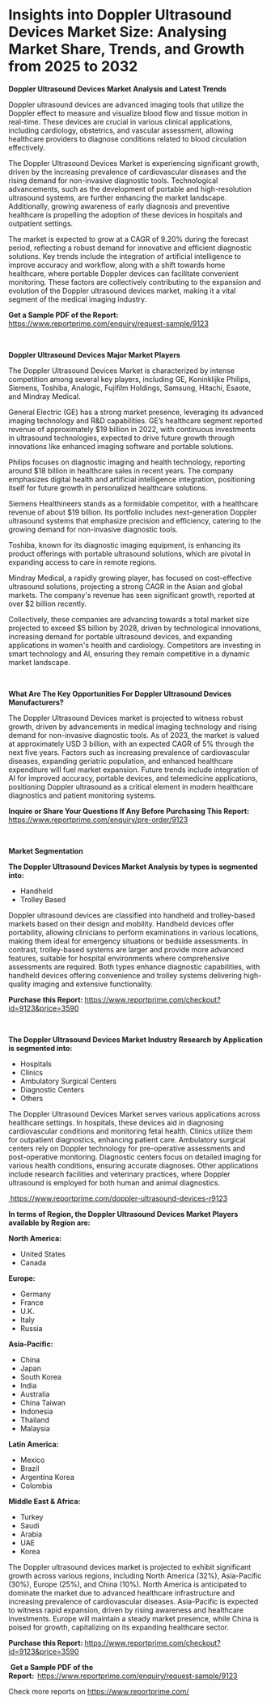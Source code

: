 <p><h1>Insights into Doppler Ultrasound Devices Market Size: Analysing Market Share, Trends, and Growth from 2025 to 2032</h1></p><p><strong>Doppler Ultrasound Devices Market Analysis and Latest Trends</strong></p>
<p><p>Doppler ultrasound devices are advanced imaging tools that utilize the Doppler effect to measure and visualize blood flow and tissue motion in real-time. These devices are crucial in various clinical applications, including cardiology, obstetrics, and vascular assessment, allowing healthcare providers to diagnose conditions related to blood circulation effectively.</p><p>The Doppler Ultrasound Devices Market is experiencing significant growth, driven by the increasing prevalence of cardiovascular diseases and the rising demand for non-invasive diagnostic tools. Technological advancements, such as the development of portable and high-resolution ultrasound systems, are further enhancing the market landscape. Additionally, growing awareness of early diagnosis and preventive healthcare is propelling the adoption of these devices in hospitals and outpatient settings.</p><p>The market is expected to grow at a CAGR of 9.20% during the forecast period, reflecting a robust demand for innovative and efficient diagnostic solutions. Key trends include the integration of artificial intelligence to improve accuracy and workflow, along with a shift towards home healthcare, where portable Doppler devices can facilitate convenient monitoring. These factors are collectively contributing to the expansion and evolution of the Doppler ultrasound devices market, making it a vital segment of the medical imaging industry.</p></p>
<p><strong>Get a Sample PDF of the Report:&nbsp;</strong> <a href="https://www.reportprime.com/enquiry/request-sample/9123?utm_campaign=2530&utm_medium=2&utm_source=Github&utm_content=ia&utm_term=20032025&utm_id=doppler-ultrasound-devices">https://www.reportprime.com/enquiry/request-sample/9123</a></p>
<p>&nbsp;</p>
<p><strong>Doppler Ultrasound Devices Major Market Players</strong></p>
<p><p>The Doppler Ultrasound Devices Market is characterized by intense competition among several key players, including GE, Koninklijke Philips, Siemens, Toshiba, Analogic, Fujifilm Holdings, Samsung, Hitachi, Esaote, and Mindray Medical. </p><p>General Electric (GE) has a strong market presence, leveraging its advanced imaging technology and R&D capabilities. GE’s healthcare segment reported revenue of approximately $19 billion in 2022, with continuous investments in ultrasound technologies, expected to drive future growth through innovations like enhanced imaging software and portable solutions.</p><p>Philips focuses on diagnostic imaging and health technology, reporting around $18 billion in healthcare sales in recent years. The company emphasizes digital health and artificial intelligence integration, positioning itself for future growth in personalized healthcare solutions.</p><p>Siemens Healthineers stands as a formidable competitor, with a healthcare revenue of about $19 billion. Its portfolio includes next-generation Doppler ultrasound systems that emphasize precision and efficiency, catering to the growing demand for non-invasive diagnostic tools.</p><p>Toshiba, known for its diagnostic imaging equipment, is enhancing its product offerings with portable ultrasound solutions, which are pivotal in expanding access to care in remote regions.</p><p>Mindray Medical, a rapidly growing player, has focused on cost-effective ultrasound solutions, projecting a strong CAGR in the Asian and global markets. The company's revenue has seen significant growth, reported at over $2 billion recently.</p><p>Collectively, these companies are advancing towards a total market size projected to exceed $5 billion by 2028, driven by technological innovations, increasing demand for portable ultrasound devices, and expanding applications in women's health and cardiology. Competitors are investing in smart technology and AI, ensuring they remain competitive in a dynamic market landscape.</p></p>
<p>&nbsp;</p>
<p><strong>What Are The Key Opportunities For Doppler Ultrasound Devices Manufacturers?</strong></p>
<p><p>The Doppler Ultrasound Devices market is projected to witness robust growth, driven by advancements in medical imaging technology and rising demand for non-invasive diagnostic tools. As of 2023, the market is valued at approximately USD 3 billion, with an expected CAGR of 5% through the next five years. Factors such as increasing prevalence of cardiovascular diseases, expanding geriatric population, and enhanced healthcare expenditure will fuel market expansion. Future trends include integration of AI for improved accuracy, portable devices, and telemedicine applications, positioning Doppler ultrasound as a critical element in modern healthcare diagnostics and patient monitoring systems.</p></p>
<p><strong>Inquire or Share Your Questions If Any Before Purchasing This Report:</strong> <a href="https://www.reportprime.com/enquiry/pre-order/9123?utm_campaign=2530&utm_medium=2&utm_source=Github&utm_content=ia&utm_term=20032025&utm_id=doppler-ultrasound-devices">https://www.reportprime.com/enquiry/pre-order/9123</a></p>
<p>&nbsp;</p>
<p><strong>Market Segmentation</strong></p>
<p><strong>The Doppler Ultrasound Devices Market Analysis by types is segmented into:</strong></p>
<p><ul><li>Handheld</li><li>Trolley Based</li></ul></p>
<p><p>Doppler ultrasound devices are classified into handheld and trolley-based markets based on their design and mobility. Handheld devices offer portability, allowing clinicians to perform examinations in various locations, making them ideal for emergency situations or bedside assessments. In contrast, trolley-based systems are larger and provide more advanced features, suitable for hospital environments where comprehensive assessments are required. Both types enhance diagnostic capabilities, with handheld devices offering convenience and trolley systems delivering high-quality imaging and extensive functionality.</p></p>
<p><strong>Purchase this Report:&nbsp;</strong><a href="https://www.reportprime.com/checkout?id=9123&price=3590&utm_campaign=2530&utm_medium=2&utm_source=Github&utm_content=ia&utm_term=20032025&utm_id=doppler-ultrasound-devices">https://www.reportprime.com/checkout?id=9123&price=3590</a></p>
<p>&nbsp;</p>
<p><strong>The Doppler Ultrasound Devices Market Industry Research by Application is segmented into:</strong></p>
<p><ul><li>Hospitals</li><li>Clinics</li><li>Ambulatory Surgical Centers</li><li>Diagnostic Centers</li><li>Others</li></ul></p>
<p><p>The Doppler Ultrasound Devices Market serves various applications across healthcare settings. In hospitals, these devices aid in diagnosing cardiovascular conditions and monitoring fetal health. Clinics utilize them for outpatient diagnostics, enhancing patient care. Ambulatory surgical centers rely on Doppler technology for pre-operative assessments and post-operative monitoring. Diagnostic centers focus on detailed imaging for various health conditions, ensuring accurate diagnoses. Other applications include research facilities and veterinary practices, where Doppler ultrasound is employed for both human and animal diagnostics.</p></p>
<p><a href="https://www.reportprime.com/doppler-ultrasound-devices-r9123?utm_campaign=2530&utm_medium=2&utm_source=Github&utm_content=ia&utm_term=20032025&utm_id=doppler-ultrasound-devices">&nbsp;https://www.reportprime.com/doppler-ultrasound-devices-r9123</a></p>
<p><strong>In terms of Region, the Doppler Ultrasound Devices Market Players available by Region are:</strong></p>
<p>
    <p> <strong> North America: </strong>
        <ul>
            <li>United States</li>
            <li>Canada</li>
        </ul>
        </p> 
    <p> <strong> Europe: </strong>
        <ul>
            <li>Germany</li>
            <li>France</li>
            <li>U.K.</li>
            <li>Italy</li>
            <li>Russia</li>
        </ul>
        </p> 
    <p> <strong> Asia-Pacific: </strong>
        <ul>
            <li>China</li>
            <li>Japan</li>
            <li>South Korea</li>
            <li>India</li>
            <li>Australia</li>
            <li>China Taiwan</li>
            <li>Indonesia</li>
            <li>Thailand</li>
            <li>Malaysia</li>
        </ul>
        </p> 
    <p> <strong> Latin America: </strong>
        <ul>
            <li>Mexico</li>
            <li>Brazil</li>
            <li>Argentina Korea</li>
            <li>Colombia</li>
        </ul>
        </p> 
    <p> <strong> Middle East & Africa: </strong>
        <ul>
            <li>Turkey</li>
            <li>Saudi</li>
            <li>Arabia</li>
            <li>UAE</li>
            <li>Korea</li>
        </ul>
    </p>
    </p>
<p><p>The Doppler ultrasound devices market is projected to exhibit significant growth across various regions, including North America (32%), Asia-Pacific (30%), Europe (25%), and China (10%). North America is anticipated to dominate the market due to advanced healthcare infrastructure and increasing prevalence of cardiovascular diseases. Asia-Pacific is expected to witness rapid expansion, driven by rising awareness and healthcare investments. Europe will maintain a steady market presence, while China is poised for growth, capitalizing on its expanding healthcare sector.</p></p>
<p><strong>Purchase this Report: </strong><a href="https://www.reportprime.com/checkout?id=9123&price=3590&utm_campaign=2530&utm_medium=2&utm_source=Github&utm_content=ia&utm_term=20032025&utm_id=doppler-ultrasound-devices">https://www.reportprime.com/checkout?id=9123&price=3590</a></p>
<p>&nbsp;<strong>Get a Sample PDF of the Report:&nbsp;&nbsp;</strong><a href="https://www.reportprime.com/enquiry/request-sample/9123?utm_campaign=2530&utm_medium=2&utm_source=Github&utm_content=ia&utm_term=20032025&utm_id=doppler-ultrasound-devices">https://www.reportprime.com/enquiry/request-sample/9123</a></p>
<p><strong></strong></p>
<p>Check more reports on <a href="https://www.reportprime.com/?utm_campaign=2530&utm_medium=2&utm_source=Github&utm_content=ia&utm_term=20032025&utm_id=doppler-ultrasound-devices">https://www.reportprime.com/</a></p>